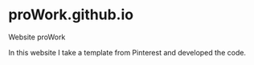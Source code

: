# proWork.github.io
Website proWork

In this website I take a template from Pinterest and developed the code. 
